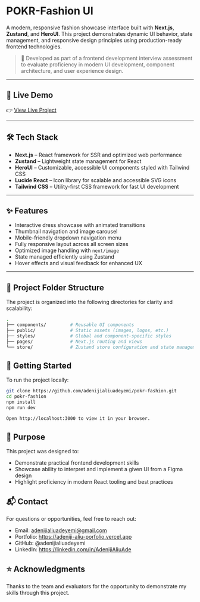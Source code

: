 # POKR-Fashion UI

A modern, responsive fashion showcase interface built with **Next.js**, **Zustand**, and **HeroUI**. This project demonstrates dynamic UI behavior, state management, and responsive design principles using production-ready frontend technologies.

> 📝 Developed as part of a frontend development interview assessment to evaluate proficiency in modern UI development, component architecture, and user experience design.

---

## 🔗 Live Demo

👉 [View Live Project](https://your-live-demo-link.com)

---

## 🛠️ Tech Stack

- **Next.js** – React framework for SSR and optimized web performance
- **Zustand** – Lightweight state management for React
- **HeroUI** – Customizable, accessible UI components styled with Tailwind CSS
- **Lucide React** – Icon library for scalable and accessible SVG icons
- **Tailwind CSS** – Utility-first CSS framework for fast UI development

---

## ✨ Features

- Interactive dress showcase with animated transitions
- Thumbnail navigation and image carousel
- Mobile-friendly dropdown navigation menu
- Fully responsive layout across all screen sizes
- Optimized image handling with `next/image`
- State managed efficiently using Zustand
- Hover effects and visual feedback for enhanced UX

---

## 📁 Project Folder Structure

The project is organized into the following directories for clarity and scalability:

```bash
.
├── components/         # Reusable UI components
├── public/             # Static assets (images, logos, etc.)
├── styles/             # Global and component-specific styles
├── pages/              # Next.js routing and views
└── store/              # Zustand store configuration and state management
```

## 🚀 Getting Started

To run the project locally:

```bash
git clone https://github.com/adenijialiuadeyemi/pokr-fashion.git
cd pokr-fashion
npm install
npm run dev

Open http://localhost:3000 to view it in your browser.
```

## 📌 Purpose
This project was designed to:
- Demonstrate practical frontend development skills
- Showcase ability to interpret and implement a given UI from a Figma design
- Highlight proficiency in modern React tooling and best practices

## 📬 Contact
For questions or opportunities, feel free to reach out:
- Email: adenijialiuadeyemi@gmail.com
- Portfolio: https://adeniji-aliu-porfolio.vercel.app
- GitHub: @adenijialiuadeyemi
- LinkedIn: https://linkedin.com/in/AdenijiAliuAde

## ⭐️ Acknowledgments
Thanks to the team and evaluators for the opportunity to demonstrate my skills through this project.
